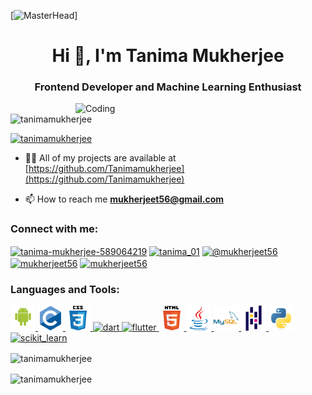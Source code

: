 [![MasterHead](https://www.hostinger.com/tutorials/wp-content/uploads/sites/2/2021/08/learn-coding-online-for-free.png)]
<h1 align="center">Hi 👋, I'm Tanima Mukherjee</h1>
<h3 align="center">Frontend Developer and Machine Learning Enthusiast</h3>
<img align="right" alt="Coding" width="400" src="https://user-images.githubusercontent.com/59734313/157189039-c09b3e38-9f42-42c0-ab54-14f1574190a7.gif">

<p align="left"> <img src="https://komarev.com/ghpvc/?username=tanimamukherjee&label=Profile%20views&color=0e75b6&style=flat" alt="tanimamukherjee" /> </p>

<p align="left"> <a href="https://github.com/ryo-ma/github-profile-trophy"><img src="https://github-profile-trophy.vercel.app/?username=tanimamukherjee" alt="tanimamukherjee" /></a> </p>

- 👨‍💻 All of my projects are available at [https://github.com/Tanimamukherjee](https://github.com/Tanimamukherjee)

- 📫 How to reach me **mukherjeet56@gmail.com**

<h3 align="left">Connect with me:</h3>
<p align="left">
<a href="https://linkedin.com/in/tanima-mukherjee-589064219" target="blank"><img align="center" src="https://raw.githubusercontent.com/rahuldkjain/github-profile-readme-generator/master/src/images/icons/Social/linked-in-alt.svg" alt="tanima-mukherjee-589064219" height="30" width="40" /></a>
<a href="https://www.codechef.com/users/tanima_01" target="blank"><img align="center" src="https://cdn.jsdelivr.net/npm/simple-icons@3.1.0/icons/codechef.svg" alt="tanima_01" height="30" width="40" /></a>
<a href="https://www.hackerrank.com/@mukherjeet56" target="blank"><img align="center" src="https://raw.githubusercontent.com/rahuldkjain/github-profile-readme-generator/master/src/images/icons/Social/hackerrank.svg" alt="@mukherjeet56" height="30" width="40" /></a>
<a href="https://www.leetcode.com/mukherjeet56" target="blank"><img align="center" src="https://raw.githubusercontent.com/rahuldkjain/github-profile-readme-generator/master/src/images/icons/Social/leet-code.svg" alt="mukherjeet56" height="30" width="40" /></a>
<a href="https://auth.geeksforgeeks.org/user/mukherjeet56" target="blank"><img align="center" src="https://raw.githubusercontent.com/rahuldkjain/github-profile-readme-generator/master/src/images/icons/Social/geeks-for-geeks.svg" alt="mukherjeet56" height="30" width="40" /></a>
</p>

<h3 align="left">Languages and Tools:</h3>
<p align="left"> <a href="https://developer.android.com" target="_blank" rel="noreferrer"> <img src="https://raw.githubusercontent.com/devicons/devicon/master/icons/android/android-original-wordmark.svg" alt="android" width="40" height="40"/> </a> <a href="https://www.cprogramming.com/" target="_blank" rel="noreferrer"> <img src="https://raw.githubusercontent.com/devicons/devicon/master/icons/c/c-original.svg" alt="c" width="40" height="40"/> </a> <a href="https://www.w3schools.com/css/" target="_blank" rel="noreferrer"> <img src="https://raw.githubusercontent.com/devicons/devicon/master/icons/css3/css3-original-wordmark.svg" alt="css3" width="40" height="40"/> </a> <a href="https://dart.dev" target="_blank" rel="noreferrer"> <img src="https://www.vectorlogo.zone/logos/dartlang/dartlang-icon.svg" alt="dart" width="40" height="40"/> </a> <a href="https://flutter.dev" target="_blank" rel="noreferrer"> <img src="https://www.vectorlogo.zone/logos/flutterio/flutterio-icon.svg" alt="flutter" width="40" height="40"/> </a> <a href="https://www.w3.org/html/" target="_blank" rel="noreferrer"> <img src="https://raw.githubusercontent.com/devicons/devicon/master/icons/html5/html5-original-wordmark.svg" alt="html5" width="40" height="40"/> </a> <a href="https://www.java.com" target="_blank" rel="noreferrer"> <img src="https://raw.githubusercontent.com/devicons/devicon/master/icons/java/java-original.svg" alt="java" width="40" height="40"/> </a> <a href="https://www.mysql.com/" target="_blank" rel="noreferrer"> <img src="https://raw.githubusercontent.com/devicons/devicon/master/icons/mysql/mysql-original-wordmark.svg" alt="mysql" width="40" height="40"/> </a> <a href="https://pandas.pydata.org/" target="_blank" rel="noreferrer"> <img src="https://raw.githubusercontent.com/devicons/devicon/2ae2a900d2f041da66e950e4d48052658d850630/icons/pandas/pandas-original.svg" alt="pandas" width="40" height="40"/> </a> <a href="https://www.python.org" target="_blank" rel="noreferrer"> <img src="https://raw.githubusercontent.com/devicons/devicon/master/icons/python/python-original.svg" alt="python" width="40" height="40"/> </a> <a href="https://scikit-learn.org/" target="_blank" rel="noreferrer"> <img src="https://upload.wikimedia.org/wikipedia/commons/0/05/Scikit_learn_logo_small.svg" alt="scikit_learn" width="40" height="40"/> </a> </p>

<p><img align="center" src="https://github-readme-stats.vercel.app/api/top-langs?username=tanimamukherjee&show_icons=true&locale=en&layout=compact" alt="tanimamukherjee" /></p>

<p><img align="center" src="https://github-readme-streak-stats.herokuapp.com/?user=tanimamukherjee&" alt="tanimamukherjee" /></p>
